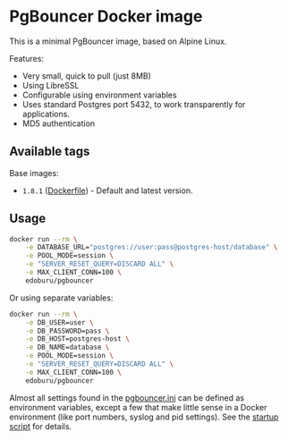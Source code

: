 PgBouncer Docker image
======================

This is a minimal PgBouncer image, based on Alpine Linux.

Features:

* Very small, quick to pull (just 8MB)
* Using LibreSSL
* Configurable using environment variables
* Uses standard Postgres port 5432, to work transparently for applications.
* MD5 authentication


Available tags
--------------

Base images:

- `1.8.1` ([Dockerfile](https://github.com/edoburu/docker-pgbouncer/blob/master/Dockerfile)) - Default and latest version.


Usage
-----

```sh
docker run --rm \
    -e DATABASE_URL="postgres://user:pass@postgres-host/database" \
    -e POOL_MODE=session \
    -e "SERVER_RESET_QUERY=DISCARD ALL" \
    -e MAX_CLIENT_CONN=100 \
    edoburu/pgbouncer
```

Or using separate variables:

```sh
docker run --rm \
    -e DB_USER=user \
    -e DB_PASSWORD=pass \
    -e DB_HOST=postgres-host \
    -e DB_NAME=database \
    -e POOL_MODE=session \
    -e "SERVER_RESET_QUERY=DISCARD ALL" \
    -e MAX_CLIENT_CONN=100 \
    edoburu/pgbouncer
```

Almost all settings found in the [pgbouncer.ini](https://pgbouncer.github.io/config.html) can be defined as environment variables, except a few that make little sense in a Docker environment (like port numbers, syslog and pid settings). See the [startup script](https://github.com/edoburu/docker-pgbouncer/blob/master/startup.sh) for details.
